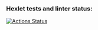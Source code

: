### Hexlet tests and linter status:
[![Actions Status](https://github.com/Nikmuan/qa-engineer-project-84/actions/workflows/hexlet-check.yml/badge.svg)](https://github.com/Nikmuan/qa-engineer-project-84/actions)